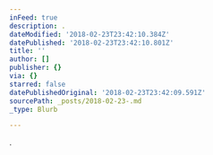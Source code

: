 ```yaml
---
inFeed: true
description: .
dateModified: '2018-02-23T23:42:10.384Z'
datePublished: '2018-02-23T23:42:10.801Z'
title: ''
author: []
publisher: {}
via: {}
starred: false
datePublishedOriginal: '2018-02-23T23:42:09.591Z'
sourcePath: _posts/2018-02-23-.md
_type: Blurb

---
```

.